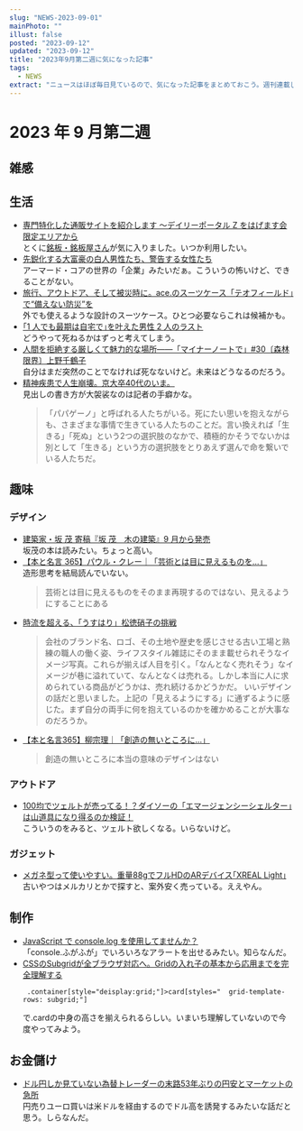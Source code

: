 ```yaml
---
slug: "NEWS-2023-09-01"
mainPhoto: ""
illust: false
posted: "2023-09-12"
updated: "2023-09-12"
title: "2023年9月第二週に気になった記事"
tags:
  - NEWS
extract: "ニュースはほぼ毎日見ているので、気になった記事をまとめておこう。週刊連載したい。"
---
```


# 2023 年 9 月第二週

## 雑感

## 生活

- [専門特化した通販サイトを紹介します ～デイリーポータル Z をはげます会限定エリアから](https://dailyportalz.jp/dpq/hagemasukai-digest-20230911)  
  とくに[銘板・銘板屋さん](https://www.nahuda.co.jp/title/)が気に入りました。いつか利用したい。
- [先鋭化する大富豪の白人男性たち、警告する女性たち](https://wirelesswire.jp/2023/09/85276/)  
  アーマード・コアの世界の「企業」みたいだぁ。こういうの怖いけど、できることがない。
- [旅行、アウトドア、そして被災時に。ace.のスーツケース「テオフィールド」で“備えない防災”を](https://www.goodspress.jp/news/554051/2/)  
  外でも使えるような設計のスーツケース。ひとつ必要ならこれは候補かも。
- [｢1 人でも最期は自宅で｣を叶えた男性 2 人のラスト](https://toyokeizai.net/articles/-/695294)  
  どうやって死ねるかはずっと考えてしまう。
- [人間を拒絶する厳しくて魅力的な場所――「マイナーノートで」#30〔森林限界〕上野千鶴子](https://nhkbook-hiraku.com/n/naa22841157d6)  
  自分はまだ突然のことでなければ死なないけど。未来はどうなるのだろう。
- [精神疾患で人生崩壊。京大卒40代のいま。](https://blog.tinect.jp/?p=83358)  
  見出しの書き方が大袈裟なのは記者の手癖かな。  
  > 「パパゲーノ」と呼ばれる人たちがいる。死にたい思いを抱えながらも、さまざまな事情で生きている人たちのことだ。言い換えれば「生きる」「死ぬ」という2つの選択肢のなかで、積極的かそうでないかは別として「生きる」という方の選択肢をとりあえず選んで命を繋いでいる人たちだ。

## 趣味

### デザイン

- [建築家・坂 茂 寄稿『坂 茂　木の建築』9 月から発売](http://kenchiku-blog.blogspot.com/2023/09/9.html)  
  坂茂の本は読みたい。ちょっと高い。
- [【本と名言 365】パウル・クレー｜「芸術とは目に見えるものを…」](https://casabrutus.com/categories/culture/371428)  
  造形思考を結局読んでいない。
  > 芸術とは目に見えるものをそのまま再現するのではない、見えるようにすることにある
- [時流を超える、「うすはり」松徳硝子の挑戦](https://www.axismag.jp/posts/2023/09/556676.html)
  > 会社のブランド名、ロゴ、その土地や歴史を感じさせる古い工場と熟練の職人の働く姿、ライフスタイル雑誌にそのまま載せられそうなイメージ写真。これらが揃えば人目を引く。「なんとなく売れそう」なイメージが巷に溢れていて、なんとなくは売れる。しかし本当に人に求められている商品がどうかは、売れ続けるかどうかだ。
  いいデザインの話だと思いました。上記の「見えるようにする」に通ずるように感じた。まず自分の両手に何を抱えているのかを確かめることが大事なのだろうか。
- [【本と名言365】柳宗理｜「創造の無いところに…」](https://casabrutus.com/categories/culture/371706)  
  > 創造の無いところに本当の意味のデザインはない

### アウトドア
- [100均でツェルトが売ってる！？ダイソーの「エマージェンシーシェルター」は山道具になり得るのか検証！](https://yamahack.com/5838)  
  こういうのをみると、ツェルト欲しくなる。いらないけど。

### ガジェット
- [メガネ型って使いやすい。重量88gでフルHDのARデバイス｢XREAL Light｣](https://www.gizmodo.jp/2023/09/xreal-light.html)  
  古いやつはメルカリとかで探すと、案外安く売っている。ええやん。

## 制作

- [JavaScript で console.log を使用してませんか？](https://zenn.dev/keiichiro/articles/ebd91551a5108d)  
  「console.ふがふが」でいろいろなアラートを出せるみたい。知らなんだ。
- [CSSのSubgridが全ブラウザ対応へ。Gridの入れ子の基本から応用までを完全理解する](https://zenn.dev/moneyforward/articles/css-subgrid-all-browsers)  
  ```
   .container[style="deisplay:grid;"]>card[styles="  grid-template-rows: subgrid;"]
  ```  
  で.cardの中身の高さを揃えられるらしい。いまいち理解していないので今度やってみよう。

## お金儲け
- [ドル円しか見ていない為替トレーダーの末路53年ぶりの円安とマーケットの急所](https://www.smd-am.co.jp/market/daily/focus/2023/focus230908gl/)  
  円売りユーロ買いは米ドルを経由するのでドル高を誘発するみたいな話だと思う。しらなんだ。
